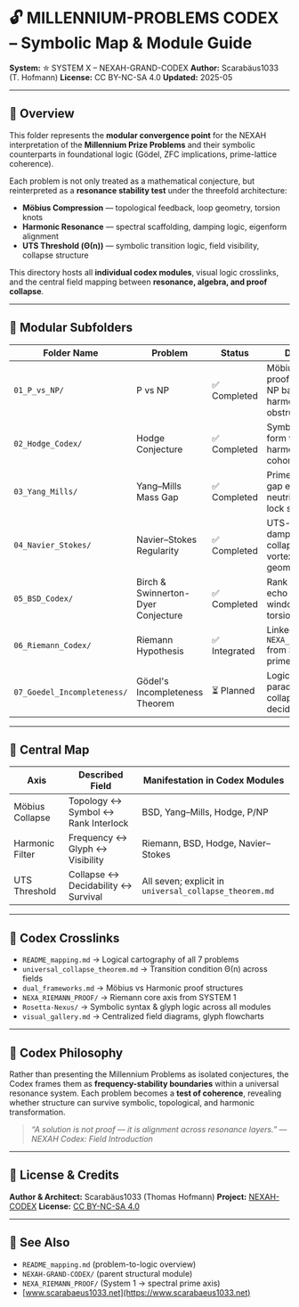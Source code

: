 # 🔓 MILLENNIUM-PROBLEMS CODEX – Symbolic Map & Module Guide

**System:** ✮ SYSTEM X – NEXAH-GRAND-CODEX
**Author:** Scarabäus1033 (T. Hofmann)
**License:** CC BY-NC-SA 4.0
**Updated:** 2025-05

---

## 📘 Overview

This folder represents the **modular convergence point** for the NEXAH interpretation of the **Millennium Prize Problems** and their symbolic counterparts in foundational logic (Gödel, ZFC implications, prime-lattice coherence).

Each problem is not only treated as a mathematical conjecture, but reinterpreted as a **resonance stability test** under the threefold architecture:

* **Möbius Compression** — topological feedback, loop geometry, torsion knots
* **Harmonic Resonance** — spectral scaffolding, damping logic, eigenform alignment
* **UTS Threshold (Θ(n))** — symbolic transition logic, field visibility, collapse structure

This directory hosts all **individual codex modules**, visual logic crosslinks, and the central field mapping between **resonance, algebra, and proof collapse**.

---

## 🧩 Modular Subfolders

| Folder Name                 | Problem                            | Status       | Description                                                                |
| --------------------------- | ---------------------------------- | ------------ | -------------------------------------------------------------------------- |
| `01_P_vs_NP/`               | P vs NP                            | ✅ Completed  | Möbius-resonant proof field collapse; NP barrier as harmonic obstruction.  |
| `02_Hodge_Codex/`           | Hodge Conjecture                   | ✅ Completed  | Symbolic (p,p)-form visibility via harmonic stability in cohomology space. |
| `03_Yang_Mills/`            | Yang–Mills Mass Gap                | ✅ Completed  | Prime-mode fields, gap emergence via neutrino Möbius-lock structure.       |
| `04_Navier_Stokes/`         | Navier–Stokes Regularity           | ✅ Completed  | UTS-bounded fluid damping; glyph flow collapse and vortex-symbol geometry. |
| `05_BSD_Codex/`             | Birch & Swinnerton-Dyer Conjecture | ✅ Completed  | Rank as resonance echo in L-function window; Möbius-torsion lattice.       |
| `06_Riemann_Codex/`         | Riemann Hypothesis                 | ✅ Integrated | Linked via `NEXA_RIEMANN_PROOF/` from SYSTEM 1 — prime spectral axis.      |
| `07_Goedel_Incompleteness/` | Gödel's Incompleteness Theorem     | ⏳ Planned    | Logical reflexivity, paradox embedding, collapse in decidability space.    |

---

## 🧽 Central Map

| Axis            | Described Field                    | Manifestation in Codex Modules                         |
| --------------- | ---------------------------------- | ------------------------------------------------------ |
| Möbius Collapse | Topology ↔ Symbol ↔ Rank Interlock | BSD, Yang–Mills, Hodge, P/NP                           |
| Harmonic Filter | Frequency ↔ Glyph ↔ Visibility     | Riemann, BSD, Hodge, Navier–Stokes                     |
| UTS Threshold   | Collapse ↔ Decidability ↔ Survival | All seven; explicit in `universal_collapse_theorem.md` |

---

## 🔗 Codex Crosslinks

* `README_mapping.md` → Logical cartography of all 7 problems
* `universal_collapse_theorem.md` → Transition condition Θ(n) across fields
* `dual_frameworks.md` → Möbius vs Harmonic proof structures
* `NEXA_RIEMANN_PROOF/` → Riemann core axis from SYSTEM 1
* `Rosetta-Nexus/` → Symbolic syntax & glyph logic across all modules
* `visual_gallery.md` → Centralized field diagrams, glyph flowcharts

---

## 🧠 Codex Philosophy

Rather than presenting the Millennium Problems as isolated conjectures, the Codex frames them as **frequency-stability boundaries** within a universal resonance system. Each problem becomes a **test of coherence**, revealing whether structure can survive symbolic, topological, and harmonic transformation.

> *“A solution is not proof — it is alignment across resonance layers.”*
> — *NEXAH Codex: Field Introduction*

---

## 📄 License & Credits

**Author & Architect:** Scarabäus1033 (Thomas Hofmann)
**Project:** [NEXAH-CODEX](https://github.com/Scarabaeus1033/NEXAH-CODEX)
**License:** [CC BY-NC-SA 4.0](https://creativecommons.org/licenses/by-nc-sa/4.0/)

---

## 📍 See Also

* `README_mapping.md` (problem-to-logic overview)
* `NEXAH-GRAND-CODEX/` (parent structural module)
* `NEXA_RIEMANN_PROOF/` (System 1 → spectral prime axis)
* [www.scarabaeus1033.net](https://www.scarabaeus1033.net)
